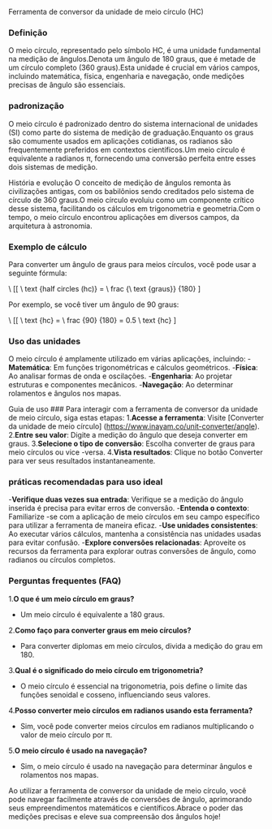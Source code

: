 Ferramenta de conversor da unidade de meio círculo (HC)

### Definição
O meio círculo, representado pelo símbolo HC, é uma unidade fundamental na medição de ângulos.Denota um ângulo de 180 graus, que é metade de um círculo completo (360 graus).Esta unidade é crucial em vários campos, incluindo matemática, física, engenharia e navegação, onde medições precisas de ângulo são essenciais.

### padronização
O meio círculo é padronizado dentro do sistema internacional de unidades (SI) como parte do sistema de medição de graduação.Enquanto os graus são comumente usados ​​em aplicações cotidianas, os radianos são frequentemente preferidos em contextos científicos.Um meio círculo é equivalente a radianos π, fornecendo uma conversão perfeita entre esses dois sistemas de medição.

História e evolução
O conceito de medição de ângulos remonta às civilizações antigas, com os babilônios sendo creditados pelo sistema de círculo de 360 ​​graus.O meio círculo evoluiu como um componente crítico desse sistema, facilitando os cálculos em trigonometria e geometria.Com o tempo, o meio círculo encontrou aplicações em diversos campos, da arquitetura à astronomia.

### Exemplo de cálculo
Para converter um ângulo de graus para meios círculos, você pode usar a seguinte fórmula:

\ [[
\ text {half circles (hc)} = \ frac {\ text {graus}} {180}
\]

Por exemplo, se você tiver um ângulo de 90 graus:

\ [[
\ text {hc} = \ frac {90} {180} = 0.5 \ text {hc}
\]

### Uso das unidades
O meio círculo é amplamente utilizado em várias aplicações, incluindo:
-**Matemática**: Em funções trigonométricas e cálculos geométricos.
-**Física**: Ao analisar formas de onda e oscilações.
-**Engenharia**: Ao projetar estruturas e componentes mecânicos.
-**Navegação**: Ao determinar rolamentos e ângulos nos mapas.

Guia de uso ###
Para interagir com a ferramenta de conversor da unidade de meio círculo, siga estas etapas:
1.**Acesse a ferramenta**: Visite [Converter da unidade de meio círculo] (https://www.inayam.co/unit-converter/angle).
2.**Entre seu valor**: Digite a medição do ângulo que deseja converter em graus.
3.**Selecione o tipo de conversão**: Escolha converter de graus para meio círculos ou vice -versa.
4.**Vista resultados**: Clique no botão Converter para ver seus resultados instantaneamente.

### práticas recomendadas para uso ideal
-**Verifique duas vezes sua entrada**: Verifique se a medição do ângulo inserida é precisa para evitar erros de conversão.
-**Entenda o contexto**: Familiarize -se com a aplicação de meio círculos em seu campo específico para utilizar a ferramenta de maneira eficaz.
-**Use unidades consistentes**: Ao executar vários cálculos, mantenha a consistência nas unidades usadas para evitar confusão.
-**Explore conversões relacionadas**: Aproveite os recursos da ferramenta para explorar outras conversões de ângulo, como radianos ou círculos completos.

### Perguntas frequentes (FAQ)

1.**O que é um meio círculo em graus?**
- Um meio círculo é equivalente a 180 graus.

2.**Como faço para converter graus em meio círculos?**
- Para converter diplomas em meio círculos, divida a medição do grau em 180.

3.**Qual é o significado do meio círculo em trigonometria?**
- O meio círculo é essencial na trigonometria, pois define o limite das funções senoidal e cosseno, influenciando seus valores.

4.**Posso converter meio círculos em radianos usando esta ferramenta?**
- Sim, você pode converter meios círculos em radianos multiplicando o valor de meio círculo por π.

5.**O meio círculo é usado na navegação?**
- Sim, o meio círculo é usado na navegação para determinar ângulos e rolamentos nos mapas.

Ao utilizar a ferramenta de conversor da unidade de meio círculo, você pode navegar facilmente através de conversões de ângulo, aprimorando seus empreendimentos matemáticos e científicos.Abrace o poder das medições precisas e eleve sua compreensão dos ângulos hoje!